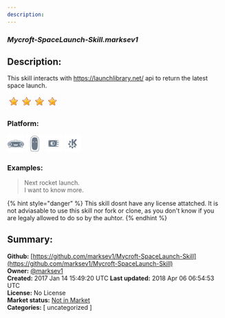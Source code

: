 ```yaml
---
description: 
---
```


### _Mycroft-SpaceLaunch-Skill.marksev1_  
## Description:  
This skill interacts with https://launchlibrary.net/ api to return the latest space launch.  
  
![](../.gitbook/assets/star.png)![](../.gitbook/assets/star.png)![](../.gitbook/assets/star.png)![](../.gitbook/assets/star.png)  
  
### Platform:  
 ![Mark I](../.gitbook/assets/mark-1-icon.png)  ![Mark II](../.gitbook/assets/mark-2-icon.png)  ![Picroft](../.gitbook/assets/picroft-icon.png)  ![plasmoid](../.gitbook/assets/kde.png)   
### Examples:  
> Next rocket launch.  
> I want to know more.  
  
{% hint style="danger" %}
This skill dosnt have any license attatched. It is not adviasable to use this skill nor fork or clone, as you don't know if you are legaly allowed to do so by the auhtor.
{% endhint %}
  
## Summary:  
**Github:** [https://github.com/marksev1/Mycroft-SpaceLaunch-Skill](https://github.com/marksev1/Mycroft-SpaceLaunch-Skill)  
**Owner:** [@marksev1](https://github.com/marksev1)  
**Created:** 2017 Jan 14 15:49:20 UTC  **Last updated:** 2018 Apr 06 06:54:53 UTC  
**License:** No License  
**Market status:** [Not in Market](https://market.mycroft.ai/skill/)  
**Categories:** [ uncategorized ]   
